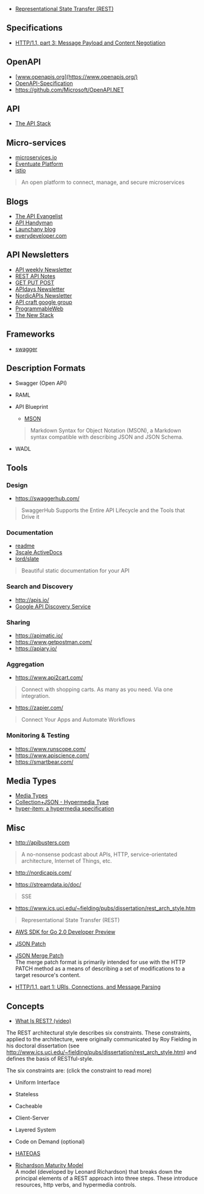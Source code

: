 - [Representational State Transfer (REST)](http://www.ics.uci.edu/~fielding/pubs/dissertation/rest_arch_style.htm)


## Specifications
- [HTTP/1.1, part 3: Message Payload and Content Negotiation](https://tools.ietf.org/html/draft-ietf-httpbis-p3-payload-20)


## OpenAPI
- [www.openapis.org](https://www.openapis.org/)
- [OpenAPI-Specification](https://github.com/OAI/OpenAPI-Specification)
- https://github.com/Microsoft/OpenAPI.NET


## API
- [The API Stack](http://theapistack.com/)


## Micro-services
- [microservices.io](http://microservices.io/index.html)
- [Eventuate Platform](http://eventuate.io/)
- [istio](https://istio.io/)  
>An open platform to connect, manage, and secure microservices


## Blogs
- [The API Evangelist](https://apievangelist.com/)
- [API Handyman](https://apihandyman.io/)
- [Launchany blog ](http://launchany.com/articles/)
- [everydeveloper.com](http://everydeveloper.com)


## API Newsletters
- [API weekly Newsletter](http://launchany.com/subscribe/)
- [REST API Notes](https://tinyletter.com/RESTAPINotes)
- [GET PUT POST](https://tinyletter.com/getputpost)
- [APIdays Newsletter](http://global.apidays.io/)
- [NordicAPIs Newsletter ](http://nordicapis.com/newsletter/)
- [API craft google group](https://groups.google.com/forum/#!forum/api-craft)
- [ProgrammableWeb](http://www.programmableweb.com/)
- [The New Stack](http://thenewstack.io/)


## Frameworks
- [swagger](http://swagger.io/)


## Description Formats
- Swagger (Open API)
- RAML
- API Blueprint
  - [MSON](https://github.com/apiaryio/mson)
  > Markdown Syntax for Object Notation (MSON), a Markdown syntax compatible with describing JSON and JSON Schema.

- WADL


## Tools
### Design
- https://swaggerhub.com/
> SwaggerHub Supports the Entire API Lifecycle and the Tools that Drive it

### Documentation
- [readme](https://readme.io/)
- [3scale ActiveDocs](https://www.3scale.net/api-management/interactive-api-documentation/)
- [lord/slate](https://github.com/lord/slate)
> Beautiful static documentation for your API

### Search and Discovery
- http://apis.io/
- [Google API Discovery Service](https://developers.google.com/discovery/)

### Sharing
- https://apimatic.io/
- https://www.getpostman.com/
- https://apiary.io/

### Aggregation
- https://www.api2cart.com/
> Connect with shopping carts. As many as you need. Via one integration.
- https://zapier.com/
> Connect Your Apps and Automate Workflows

### Monitoring & Testing
- https://www.runscope.com/
- https://www.apiscience.com/
- https://smartbear.com/


## Media Types
- [Media Types](http://amundsen.com/media-types/)
- [Collection+JSON - Hypermedia Type](http://amundsen.com/media-types/collection/)
- [hyper-item: a hypermedia specification](https://github.com/mdemuth/hyper-item)


## Misc
- http://apibusters.com
> A no-nonsense podcast about APIs, HTTP, service-orientated architecture, Internet of Things, etc.

- http://nordicapis.com/

- https://streamdata.io/doc/
>SSE

- https://www.ics.uci.edu/~fielding/pubs/dissertation/rest_arch_style.htm
> Representational State Transfer (REST)

- [AWS SDK for Go 2.0 Developer Preview](https://aws.amazon.com/blogs/developer/aws-sdk-for-go-2-0-developer-preview/?sc_channel=sm&sc_campaign=Developer_Blog&sc_publisher=TWITTER&sc_country=Global&sc_geo=GLOBAL&sc_outcome=awareness&trk=_TWITTER&sc_content=blog&linkId=46195064)

- [JSON Patch](https://tools.ietf.org/html/draft-ietf-appsawg-json-patch-10)  
- [JSON Merge Patch](https://tools.ietf.org/html/rfc7386)  
The merge patch format is primarily intended for use with the HTTP PATCH method as a means of describing a set of modifications to a target resource's content.  


- [HTTP/1.1, part 1: URIs, Connections, and Message Parsing](https://tools.ietf.org/html/draft-ietf-httpbis-p1-messaging-16#page-43)

## Concepts
- [What Is REST? (video)](http://www.restapitutorial.com/lessons/whatisrest.html)  

The REST architectural style describes six constraints. These constraints, applied to the architecture, were originally communicated by Roy Fielding in his doctoral dissertation (see http://www.ics.uci.edu/~fielding/pubs/dissertation/rest_arch_style.htm) and defines the basis of RESTful-style.

The six constraints are: (click the constraint to read more)
  - Uniform Interface
  - Stateless
  - Cacheable
  - Client-Server
  - Layered System
  - Code on Demand (optional)

- [HATEOAS](https://en.wikipedia.org/wiki/HATEOAS)
- [Richardson Maturity Model](https://www.martinfowler.com/articles/richardsonMaturityModel.html)  
A model (developed by Leonard Richardson) that breaks down the principal elements of a REST approach into three steps. These introduce resources, http verbs, and hypermedia controls.
